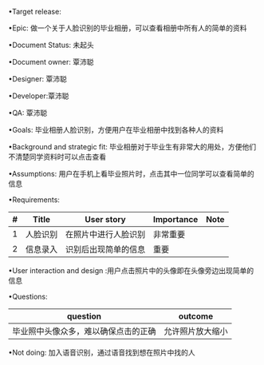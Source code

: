 •Target release:

•Epic: 做一个关于人脸识别的毕业相册，可以查看相册中所有人的简单的资料

•Document Status: 未起头

•Document owner: 覃沛聪

•Designer: 覃沛聪

•Developer:覃沛聪

•QA: 覃沛聪

•Goals: 毕业相册人脸识别，方便用户在毕业相册中找到各种人的资料

•Background and strategic fit: 毕业相册对于毕业生有非常大的用处，方便他们不清楚同学资料时可以点击查看

•Assumptions: 用户在手机上看毕业照片时，点击其中一位同学可以查看简单的信息

•Requirements: 

| # | Title | User story | Importance | Note |
| ------ | ------ | ------ | ------ | ------ |
| 1 |  人脸识别  | 在照片中进行人脸识别 | 非常重要 |   |
| 2| 信息录入 | 识别后出现简单的信息 | 重要 |   |

 •User interaction and design :用户点击照片中的头像即在头像旁边出现简单的信息
 
 •Questions: 
 
 | question | outcome |
 | ------ | ------ |
 | 毕业照中头像众多，难以确保点击的正确 | 允许照片放大缩小 |
 
•Not doing: 加入语音识别，通过语音找到想在照片中找的人
